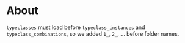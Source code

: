 # About
`typeclasses` must load before `typeclass_instances` and `typeclass_combinations`, so we added `1_`, `2_`, ... before folder names.

